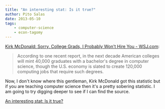```yaml
---
title: "An interesting stat: Is it true?"
author: Pito Salas
date: 2013-05-10
tags:
    - computer-science
    - econ-tagomy
---
```




[Kirk McDonald: Sorry, College Grads, I Probably Won't Hire You -
WSJ.com](<http://online.wsj.com/article/SB10001424127887323744604578470900844821388.html?mod=itp>):

> According to one recent report, in the next decade American colleges will
> mint 40,000 graduates with a bachelor's degree in computer science, though
> the U.S. economy is slated to create 120,000 computing jobs that require
> such degrees.

Now, I don't know where this gentleman, Kirk McDonald got this statistic but
if you are teaching computer science then it's a pretty sobering statistic. I
am going to try digging deeper to see if I can find the source.


[An interesting stat: Is it true?](None)
